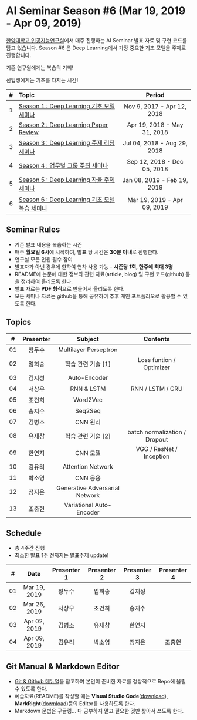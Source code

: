 # AI Seminar Season #6 (Mar 19, 2019 - Apr 09, 2019)
[한양대학교 인공지능연구실](http://ai.hanyang.ac.kr/)에서 매주 진행하는 AI Seminar 발표 자료 및 구현 코드를 담고 있습니다. Season #6 은 Deep Learning에서 가장 중요한 기초 모델을 주제로 진행합니다. 

기존 연구원에게는 복습의 기회!
 
신입생에게는 기초를 다지는 시간!

|#  | Topic                                  | Period |
|:--|:---------------------------------------|:---------------:|
|1  | [Season 1 : Deep Learning 기초 모델 세미나](https://github.com/roomylee/deep-learning-seminar/tree/master/season_1)  | Nov 9, 2017 - Apr 12, 2018|
|2  | [Season 2 : Deep Learning Paper Review](https://github.com/roomylee/deep-learning-seminar/tree/master/season_2) | Apr 19, 2018 - May 31, 2018 |
|3  | [Season 3 : Deep Learning 주제 리딩 세미나](https://github.com/roomylee/deep-learning-seminar/tree/master/season_3) | Jul 04, 2018 - Aug 29, 2018 |
|4  | [Season 4 : 업무별 그룹 주최 세미나](https://github.com/roomylee/deep-learning-seminar/tree/master/season_4) |  Sep 12, 2018 - Dec 05, 2018 |
|5  | [Season 5 : Deep Learning 자율 주제 세미나](https://github.com/roomylee/deep-learning-seminar/tree/master/season_5) |  Jan 08, 2019 - Feb 19, 2019 |
|6  | [Season 6 : Deep Learning 기초 모델 복습 세미나](https://github.com/roomylee/deep-learning-seminar) |  Mar 19, 2019 - Apr 09, 2019 |

## Seminar Rules
* 기존 발표 내용을 복습하는 시즌 
* 매주 **월요일 6시**에 시작하여, 발표 당 시간은 **30분 이내**로 진행한다.
* 연구실 모든 인원 필수 참여
* 발표자가 아닌 경우에 한하여 연차 사용 가능 - **시즌당 1회, 한주에 최대 3명**
* README에 논문에 대한 정보와 관련 자료(article, blog) 및 구현 코드(github) 등을 정리하여 올리도록 한다.
* 발표 자료는 **PDF 형식**으로 만들어서 올리도록 한다.
* 모든 세미나 자료는 github을 통해 공유하여 추후 개인 포트폴리오로 활용할 수 있도록 한다.

## Topics
| #  | Presenter | Subject | Contents|
|:--:|:---------:|:-------:|:-------:|
| 01 |   장두수   | Multilayer Perseptron | |
| 02 |   엄희송   | 학습 관련 기술 [1]| Loss funtion / Optimizer |
| 03 |   김지성   | Auto-Encoder | |
| 04 |   서상우   | RNN & LSTM | RNN / LSTM / GRU|
| 05 |   조건희   | Word2Vec | |
| 06 |   송지수   | Seq2Seq | |
| 07 |   김병조   | CNN 원리 | |
| 08 |   유재창   | 학습 관련 기술 [2] | batch normalization / Dropout |
| 09 |   한연지   | CNN 모델 | VGG / ResNet / Inception |
| 10 |   김유리   | Attention Network | |
| 11 |   박소영   | CNN 응용 | |
| 12 |   정지은   | Generative Adversarial Network | |
| 13 |   조충현   | Variational Auto-Encoder | |


## Schedule
* 총 4주간 진행
* 최소한 발표 1주 전까지는 발표주제 update!

| #  | Date         | Presenter 1 | Presenter 2 | Presenter 3 | Presenter 4 | 
|:--:|:------------:|:-----------:|:-----------:|:-----------:|:-----------:|
| 01 | Mar 19, 2019 | 장두수       | 엄희송        | 김지성        |             |
| 02 | Mar 26, 2019 | 서상우       | 조건희        | 송지수        |             |
| 03 | Apr 02, 2019 | 김병조       | 유재창        | 한연지        |             |
| 04 | Apr 09, 2019 | 김유리       | 박소영        | 정지은        | 조충현        |

## Git Manual & Markdown Editor
* [Git & Github 메뉴얼](https://github.com/roomylee/deep-learning-seminar/blob/master/git%20%26%20github.pdf)을 참고하여 본인이 준비한 자료를 정상적으로 Repo에 올릴 수 있도록 한다.
* 예습자료(README)를 작성할 때는 **Visual Studio Code**([download](https://code.visualstudio.com/Download)), **MarkRight**([download](https://github.com/dvcrn/markright/releases/download/0.1.11/MarkRight_Windows64.exe))등의 Editor를 사용하도록 한다.
* Markdown 문법은 구글링... 다 공부하지 말고 필요한 것만 찾아서 쓰도록 한다.